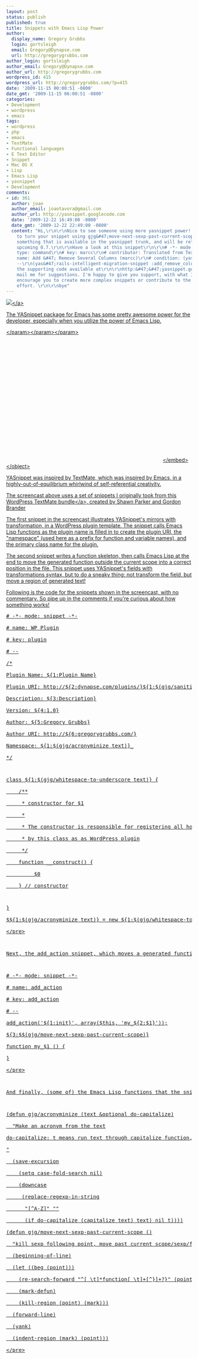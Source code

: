 ```yaml
---
layout: post
status: publish
published: true
title: Snippets with Emacs Lisp Power
author:
  display_name: Gregory Grubbs
  login: gortsleigh
  email: Gregory@Dynapse.com
  url: http://gregorygrubbs.com
author_login: gortsleigh
author_email: Gregory@Dynapse.com
author_url: http://gregorygrubbs.com
wordpress_id: 415
wordpress_url: http://gregorygrubbs.com/?p=415
date: '2009-11-15 00:00:51 -0800'
date_gmt: '2009-11-15 06:00:51 -0800'
categories:
- Development
- wordpress
- emacs
tags:
- wordpress
- php
- emacs
- TextMate
- Functional languages
- E Text Editor
- Snippet
- Mac OS X
- Lisp
- Emacs Lisp
- yasnippet
- Development
comments:
- id: 361
  author: joao
  author_email: joaotavora@gmail.com
  author_url: http://yasnippet.googlecode.com
  date: '2009-12-22 16:49:00 -0800'
  date_gmt: '2009-12-22 22:49:00 -0800'
  content: "Hi,\r\n\r\nNice to see someone using more yasnippet power! You might want
    to turn your snippet using gjg&#47;move-next-sexp-past-current-scope into a snippet-command,
    something that is available in the yasnippet trunk, and will be released in the
    upcoming 0.7.\r\n\r\nHave a look at this snippet\r\n\r\n# -*- mode: snippet -*-\r\n#
    type: command\r\n# key: marcc\r\n# contributor: Translated from TextMate Snippet\r\n#
    name: Add &#47; Remove Several Columns (marcc)\r\n# condition: (yas&#47;rails-intelligent-migration-snippet-condition-p)\r\n#
    --\r\n(yas&#47;rails-intelligent-migration-snippet :add_remove_column_continue)\r\n\r\nwith
    the supporting code available at\r\n\r\nhttp:&#47;&#47;yasnippet.googlecode.com&#47;svn&#47;trunk&#47;extras&#47;imported&#47;rails-mode&#47;.yas-setup.el\r\n\r\nor
    mail me for suggestions. I'm happy to give you support, with what I can, and I
    encourage you to create more complex snippets or contribute to the textmate-snippet-conversion
    effort. \r\n\r\nbye"
---
```

<p><a href="http:&#47;&#47;flickr.com&#47;photos&#47;26405526@N00&#47;2188203168" title="As RAW as Winter"><img src="http:&#47;&#47;farm3.static.flickr.com&#47;2165&#47;2188203168_86a4d818f4.jpg" &#47;><&#47;a> </p>
<p>The YASnippet package for Emacs has some pretty awesome power for the developer, especially when you utilize the power of Emacs Lisp.  </p>
<p><object width="425" height="344"><param name="movie" value="http:&#47;&#47;www.youtube.com&#47;v&#47;HPT7pm8ot8M&hl=en_US&fs=1&"><&#47;param><param name="allowFullScreen" value="true"><&#47;param><param name="allowscriptaccess" value="always"><&#47;param><embed src="http:&#47;&#47;www.youtube.com&#47;v&#47;HPT7pm8ot8M&hl=en_US&fs=1&" type="application&#47;x-shockwave-flash" allowscriptaccess="always" allowfullscreen="true" width="425" height="344"><&#47;embed><&#47;object></p>
<p>YASnippet was inspired by TextMate, which was inspired by Emacs, in a highly-out-of-equilibrium whirlwind of self-referential creativity.  </p>
<p>The screencast above uses a set of snippets I originally took from <a href="http:&#47;&#47;top-frog.com&#47;projects&#47;wordpress-textmate-bundle&#47;">this WordPress TextMate bundle<&#47;a>, created by Shawn Parker and Gordon Brander</p>
<p>The first snippet in the screencast illustrates YASnippet's mirrors with transformation, in a WordPress plugin template.  The snippet calls Emacs Lisp functions as the plugin name is filled in to create the plugin URI, the "namespace" (used here as a prefix for function and variable names), and the primary class name for the plugin. </p>
<p>The second snippet writes a function skeleton, then calls Emacs Lisp at the end to move the generated function outside the current scope into a correct position in the file.  This snippet uses YASnippet's fields with transformations syntax, but to do a sneaky thing: not transform the field, but move a region of generated text!</p>
<p>Following is the code for the snippets shown in the screencast, with no commentary.  So pipe up in the comments if you're curious about how something works!</p>
<pre lang="PHP">
# -*- mode: snippet -*-<br />
# name: WP Plugin<br />
# key: plugin<br />
# --<br />
&#47;*<br />
Plugin Name: ${1:Plugin Name}<br />
Plugin URI: http:&#47;&#47;${2:dynapse.com&#47;plugins&#47;}${1:$(gjg&#47;sanitize text)}&#47;<br />
Description: ${3:Description}<br />
Version: ${4:1.0}<br />
Author: ${5:Gregory Grubbs}<br />
Author URI: http:&#47;&#47;${6:gregorygrubbs.com&#47;}<br />
Namespace: ${1:$(gjg&#47;acronyminize text)}_<br />
*&#47;</p>
<p>class ${1:$(gjg&#47;whitespace-to-underscore text)} {<br />
	&#47;**<br />
	 * constructor for $1<br />
	 *<br />
	 * The constructor is responsible for registering all hooks used<br />
	 * by this class as as WordPress plugin<br />
	 *&#47;<br />
	function __construct() {<br />
		 $0<br />
	} &#47;&#47; constructor</p>
<p>}<br />
$${1:$(gjg&#47;acronyminize text)} = new ${1:$(gjg&#47;whitespace-to-underscore text)}();<br />
<&#47;pre></p>
<p>Next, the add_action snippet, which moves a generated function at the end:</p>
<pre lang="PHP">
# -*- mode: snippet -*-<br />
# name: add_action<br />
# key: add_action<br />
# --<br />
add_action('${1:init}', array($this, 'my_${2:$1}'));<br />
${3:$$(gjg&#47;move-next-sexp-past-current-scope)}<br />
function my_$1 () {<br />
}<br />
<&#47;pre></p>
<p>And finally, (some of) the Emacs Lisp functions that the snippets call:</p>
<pre lang="Lisp">
(defun gjg&#47;acronyminize (text &optional do-capitalize)<br />
  "Make an acronym from the text<br />
do-capitalize: t means run text through capitalize function, nil will respect CamelCase<br />
"<br />
  (save-excursion<br />
    (setq case-fold-search nil)<br />
    (downcase<br />
     (replace-regexp-in-string<br />
      "[^A-Z]" ""<br />
      (if do-capitalize (capitalize text) text) nil t))))<br />
(defun gjg&#47;move-next-sexp-past-current-scope ()<br />
  "kill sexp following point, move past current scope&#47;sexp&#47;function"<br />
  (beginning-of-line)<br />
  (let ((beg (point)))<br />
    (re-search-forward "^[ \t]*function[ \t]+[^}]+?}" (point-max) nil)<br />
    (mark-defun)<br />
	(kill-region (point) (mark)))<br />
  (forward-line)<br />
  (yank)<br />
  (indent-region (mark) (point)))<br />
<&#47;pre></p>
